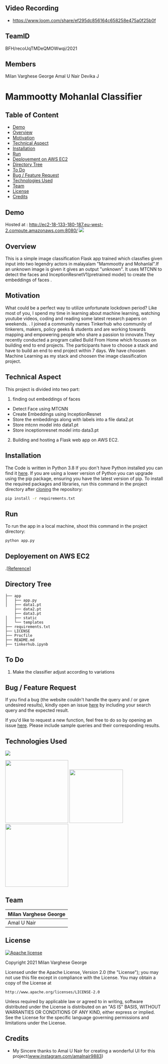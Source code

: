 ## Video Recording
  * https://www.loom.com/share/ef295dc856164c658258e475a0f25b0f

## TeamID
 BFH/recoUqTMDeQMOWwqi/2021

## Members
   Milan Varghese George
   Amal U Nair
   Devika J

# Mammootty Mohanlal Classifier 

## Table of Content
  * [Demo](#demo)
  * [Overview](#overview)
  * [Motivation](#motivation)
  * [Technical Aspect](#technical-aspect)
  * [Installation](#installation)
  * [Run](#run)
  * [Deployement on AWS EC2](#deployement-on-aws)
  * [Directory Tree](#directory-tree)
  * [To Do](#to-do)
  * [Bug / Feature Request](#bug---feature-request)
  * [Technologies Used](#technologies-used)
  * [Team](#team)
  * [License](#license)
  * [Credits](#credits)


## Demo
Hosted at : http://ec2-18-133-180-187.eu-west-2.compute.amazonaws.com:8080/
[![](https://github.com/milangeorge2000/Mamukka_Lalettan-Classifier/blob/main/static/ee575888-1427-410c-8d68-c41bf58afa86.jpg?raw=true)](https://github.com/milangeorge2000/Mamukka_Lalettan-Classifier/blob/main/static/d3b760c1-857b-48fa-bf96-f53ef273b9c9.jpg?raw=true)

## Overview
This is a simple image classification Flask app trained which classfies given input into two legendry actors in malayalam "Mammootty and Mohanlal".If an unknown image is given
it gives an output "unknown". It uses MTCNN to detect the faces and InceptionResnetV1(pretrained model) to create the embeddings of faces .

## Motivation
What could be a perfect way to utilize unfortunate lockdown period? Like most of you, I spend my time in learning about machine learning, watching youtube videos, coding and reading some latest research papers on weekends. . I joined a community names Tinkerhub who  community of tinkerers, makers, policy geeks & students and are working towards mapping and empowering people who share a passion to innovate.They recently conducted a program called Build From Home which focuses on building end to end projects. The participants have to choose a stack and have to build an end to end project within 7 days. We have choosen Machine Learning as my stack and choosen the image classification project.

## Technical Aspect
This project is divided into two part:
1. finding out embeddings of faces 
  - Detect Face using MTCNN
  - Create Embeddings using InceptionResnet
  - Store the embeddings along with labels into a file data2.pt
  - Store mtcnn model into data1.pt
  - Store inceptionresnet model into data3.pt
2. Building and hosting a Flask web app on AWS EC2.

## Installation
The Code is written in Python 3.8 If you don't have Python installed you can find it [here](https://www.python.org/downloads/). If you are using a lower version of Python you can upgrade using the pip package, ensuring you have the latest version of pip. To install the required packages and libraries, run this command in the project directory after [cloning](https://www.howtogeek.com/451360/how-to-clone-a-github-repository/) the repository:
```bash
pip install -r requirements.txt
```

## Run

To run the app in a local machine, shoot this command in the project directory:
```bash
python app.py
```

## Deployement on AWS EC2
.[[Reference](https://medium.com/techfront/step-by-step-visual-guide-on-deploying-a-flask-application-on-aws-ec2-8e3e8b82c4f7)]

## Directory Tree 
```
├── app 
│   ├── app.py
│   ├── data1.pt
    ├── data2.pt
    ├── data3.pt
│   ├── static
│   └── templates
├── requirements.txt
├── LICENSE
├── Procfile
├── README.md
├── tinkerhub.ipynb
```

## To Do
1. Make the classifier adjust according to variations

## Bug / Feature Request
If you find a bug (the website couldn't handle the query and / or gave undesired results), kindly open an issue [here](https://github.com/milangeorge2000/tinkerhub/issues/new) by including your search query and the expected result.

If you'd like to request a new function, feel free to do so by opening an issue [here](https://github.com/milangeorge2000/tinkerhub/issues/new). Please include sample queries and their corresponding results.

## Technologies Used

![](https://forthebadge.com/images/badges/made-with-python.svg)

[<img target="_blank" src="https://pytorch.org/tutorials/_static/img/thumbnails/cropped/profiler.png" width=200>](https://pytorch.org/) [<img target="_blank" src="https://flask.palletsprojects.com/en/1.1.x/_images/flask-logo.png" width=170>](https://flask.palletsprojects.com/en/1.1.x/) [<img target="_blank" src="https://miro.medium.com/max/750/1*q6F0j8HFHd8jeYXyQBqrCQ.jpeg" width=200>](https://aws.amazon.com/ec2/)

## Team
 Milan Varghese George |
-|
Amal U Nair       |)
## License
[![Apache license](https://img.shields.io/badge/license-apache-blue?style=for-the-badge&logo=appveyor)](http://www.apache.org/licenses/LICENSE-2.0e)

Copyright 2021 Milan Varghese George

Licensed under the Apache License, Version 2.0 (the "License");
you may not use this file except in compliance with the License.
You may obtain a copy of the License at

    http://www.apache.org/licenses/LICENSE-2.0

Unless required by applicable law or agreed to in writing, software
distributed under the License is distributed on an "AS IS" BASIS,
WITHOUT WARRANTIES OR CONDITIONS OF ANY KIND, either express or implied.
See the License for the specific language governing permissions and
limitations under the License.

## Credits
- My Sincere thanks to Amal U Nair for creating a wonderful UI for this project(www.instagram.com/amalnair9883)
